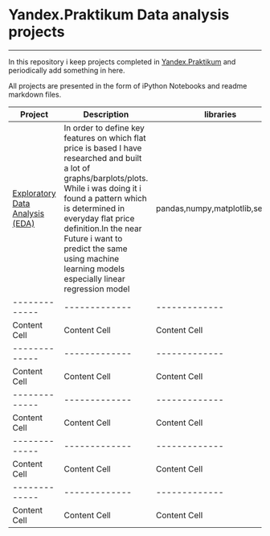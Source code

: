 # Yandex.Praktikum Data analysis projects
---
In this repository i  keep projects completed in [Yandex.Praktikum](https://praktikum.yandex.ru/profile/data-analyst/) and periodically add something in here.

All projects are presented in the form of iPython Notebooks and readme markdown files.




| Project | Description |libraries |
| ------------- | ------------- |-------------|
| [Exploratory Data Analysis (EDA)](https://github.com/Singlepimple/prj/tree/python-skills/Exploratory%20Data%20Analysis%20(EDA))| In order to define key features on which flat price is based I have researched and built a lot of graphs/barplots/plots. While i was doing it i found a pattern which is determined in everyday flat price definition.In the near Future i want to predict the same using machine learning models especially linear regression model |pandas,numpy,matplotlib,seaborn|
| ------------- | ------------- |-------------|
| Content Cell  | Content Cell  |Content Cell |
| ------------- | ------------- |-------------|
| Content Cell  | Content Cell  |Content Cell |
| ------------- | ------------- |-------------|
| Content Cell  | Content Cell  |Content Cell |
| ------------- | ------------- |-------------|
| Content Cell  | Content Cell  |Content Cell |
| ------------- | ------------- |-------------|
| Content Cell  | Content Cell  |Content Cell |

